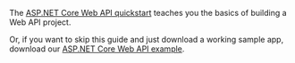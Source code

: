 The [ASP.NET Core Web API quickstart](https://docs.microsoft.com/en-us/aspnet/core/tutorials/first-web-api?view=aspnetcore-3.1&tabs=visual-studio) teaches you the basics of building a Web API project.

Or, if you want to skip this guide and just download a working sample app, download our [ASP.NET Core Web API example](https://github.com/okta/samples-aspnetcore/tree/master/samples-aspnetcore-3x/resource-server).
